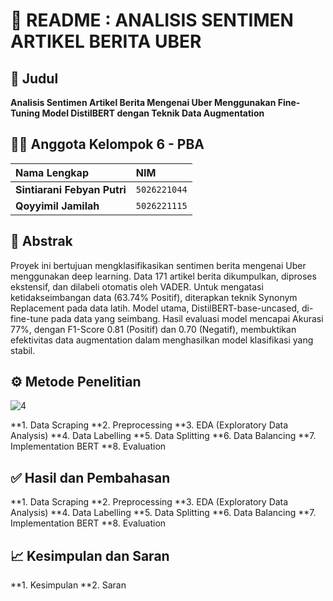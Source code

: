 # 🚀 README : ANALISIS SENTIMEN ARTIKEL BERITA UBER

## 🎯 Judul 
**Analisis Sentimen Artikel Berita Mengenai Uber Menggunakan Fine-Tuning Model DistilBERT dengan Teknik Data Augmentation**

## 🧑‍💻 Anggota Kelompok 6 - PBA
| Nama Lengkap | NIM |
| :--- | :--- |
| **Sintiarani Febyan Putri** | `5026221044` |
| **Qoyyimil Jamilah** | `5026221115` |

## 📝 Abstrak
Proyek ini bertujuan mengklasifikasikan sentimen berita mengenai Uber menggunakan deep learning. Data 171 artikel berita dikumpulkan, diproses ekstensif, dan dilabeli otomatis oleh VADER. Untuk mengatasi ketidakseimbangan data (63.74% Positif), diterapkan teknik Synonym Replacement pada data latih. Model utama, DistilBERT-base-uncased, di-fine-tune pada data yang seimbang. Hasil evaluasi model mencapai Akurasi 77%, dengan F1-Score 0.81 (Positif) dan 0.70 (Negatif), membuktikan efektivitas data augmentation dalam menghasilkan model klasifikasi yang stabil.

## ⚙️ Metode Penelitian
![4](https://github.com/user-attachments/assets/54d97a26-b24d-40a7-b699-d140bd873888)

**1. Data Scraping
**2. Preprocessing
**3. EDA (Exploratory Data Analysis)
**4. Data Labelling
**5. Data Splitting
**6. Data Balancing
**7. Implementation BERT
**8. Evaluation

## ✅ Hasil dan Pembahasan
**1. Data Scraping
**2. Preprocessing
**3. EDA (Exploratory Data Analysis)
**4. Data Labelling
**5. Data Splitting
**6. Data Balancing
**7. Implementation BERT
**8. Evaluation

## 📈 Kesimpulan dan Saran
**1. Kesimpulan
**2. Saran
